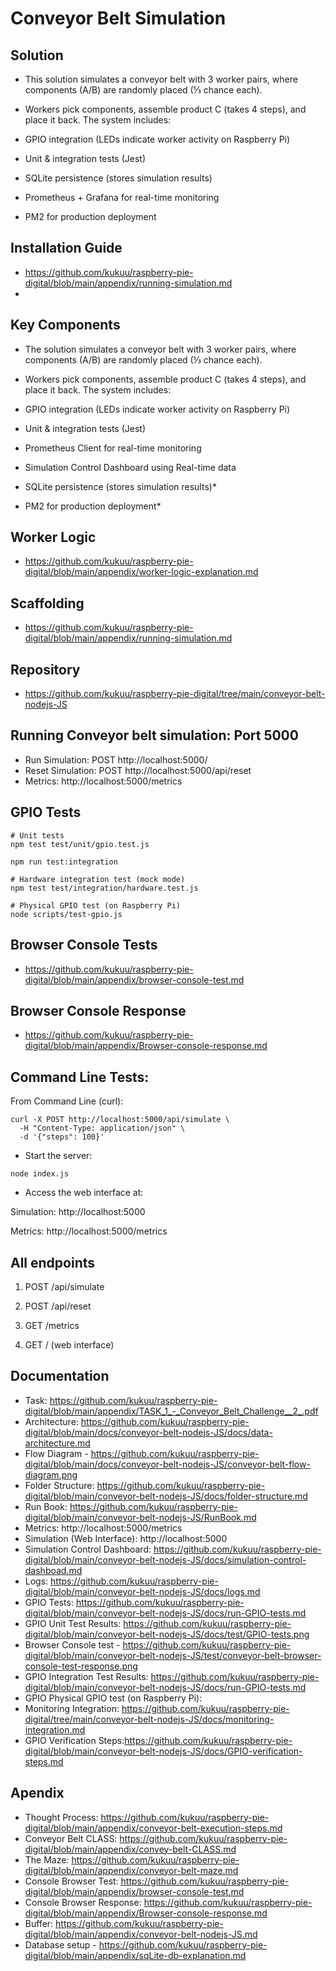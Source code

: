 

# Conveyor Belt Simulation


## Solution

- This solution simulates a conveyor belt with 3 worker pairs, where components (A/B) are randomly placed (⅓ chance each). 

- Workers pick components, assemble product C (takes 4 steps), and place it back. The system includes:

- GPIO integration (LEDs indicate worker activity on Raspberry Pi)

- Unit & integration tests (Jest)

- SQLite persistence (stores simulation results)

- Prometheus + Grafana for real-time monitoring

- PM2 for production deployment

## Installation Guide 

- https://github.com/kukuu/raspberry-pie-digital/blob/main/appendix/running-simulation.md
- 
## Key Components

- The solution simulates a conveyor belt with 3 worker pairs, where components (A/B) are randomly placed (⅓ chance each). 

- Workers pick components, assemble product C (takes 4 steps), and place it back. The system includes:

- GPIO integration (LEDs indicate worker activity on Raspberry Pi)

- Unit & integration tests (Jest)

- Prometheus Client  for real-time monitoring

- Simulation Control Dashboard using Real-time data

- SQLite persistence (stores simulation results)*

- PM2 for production deployment*

## Worker Logic

- https://github.com/kukuu/raspberry-pie-digital/blob/main/appendix/worker-logic-explanation.md


## Scaffolding

- https://github.com/kukuu/raspberry-pie-digital/blob/main/appendix/running-simulation.md

## Repository
- https://github.com/kukuu/raspberry-pie-digital/tree/main/conveyor-belt-nodejs-JS
  
## Running Conveyor belt simulation: Port 5000

- Run Simulation: POST http://localhost:5000/
- Reset Simulation: POST http://localhost:5000/api/reset
- Metrics: http://localhost:5000/metrics

## GPIO Tests

```
# Unit tests
npm test test/unit/gpio.test.js

npm run test:integration

# Hardware integration test (mock mode)
npm test test/integration/hardware.test.js

# Physical GPIO test (on Raspberry Pi)
node scripts/test-gpio.js
```

## Browser Console Tests

- https://github.com/kukuu/raspberry-pie-digital/blob/main/appendix/browser-console-test.md

## Browser Console Response

- https://github.com/kukuu/raspberry-pie-digital/blob/main/appendix/Browser-console-response.md

## Command Line Tests:

From Command Line (curl):


```
curl -X POST http://localhost:5000/api/simulate \
  -H "Content-Type: application/json" \
  -d '{"steps": 100}'

```

- Start the server:

```
node index.js

```
- Access the web interface at:

 Simulation: http://localhost:5000

 Metrics: http://localhost:5000/metrics



## All endpoints

1. POST /api/simulate

2. POST /api/reset

3. GET /metrics

4. GET / (web interface)


## Documentation

- Task: https://github.com/kukuu/raspberry-pie-digital/blob/main/appendix/TASK_1_-_Conveyor_Belt_Challenge__2_.pdf
- Architecture: https://github.com/kukuu/raspberry-pie-digital/blob/main/docs/conveyor-belt-nodejs-JS/docs/data-architecture.md
- Flow Diagram - https://github.com/kukuu/raspberry-pie-digital/blob/main/docs/conveyor-belt-nodejs-JS/conveyor-belt-flow-diagram.png
- Folder Structure: https://github.com/kukuu/raspberry-pie-digital/blob/main/conveyor-belt-nodejs-JS/docs/folder-structure.md
- Run Book: https://github.com/kukuu/raspberry-pie-digital/blob/main/conveyor-belt-nodejs-JS/RunBook.md
- Metrics: http://localhost:5000/metrics
- Simulation (Web Interface): http://localhost:5000
- Simulation Control Dashboard: https://github.com/kukuu/raspberry-pie-digital/blob/main/conveyor-belt-nodejs-JS/docs/simulation-control-dashboad.md
- Logs: https://github.com/kukuu/raspberry-pie-digital/blob/main/conveyor-belt-nodejs-JS/docs/logs.md
- GPIO Tests: https://github.com/kukuu/raspberry-pie-digital/blob/main/conveyor-belt-nodejs-JS/docs/run-GPIO-tests.md
- GPIO Unit Test Results: https://github.com/kukuu/raspberry-pie-digital/blob/main/conveyor-belt-nodejs-JS/docs/test/GPIO-tests.png
- Browser Console test - https://github.com/kukuu/raspberry-pie-digital/blob/main/conveyor-belt-nodejs-JS/test/conveyor-belt-browser-console-test-response.png
- GPIO Integration Test Results: https://github.com/kukuu/raspberry-pie-digital/blob/main/conveyor-belt-nodejs-JS/docs/run-GPIO-tests.md
- GPIO Physical GPIO test (on Raspberry Pi):
- Monitoring Integration: https://github.com/kukuu/raspberry-pie-digital/tree/main/conveyor-belt-nodejs-JS/docs/monitoring-integration.md
- GPIO Verification Steps:https://github.com/kukuu/raspberry-pie-digital/blob/main/conveyor-belt-nodejs-JS/docs/GPIO-verification-steps.md


## Apendix

- Thought Process: https://github.com/kukuu/raspberry-pie-digital/blob/main/appendix/conveyor-belt-execution-steps.md
- Conveyor Belt CLASS: https://github.com/kukuu/raspberry-pie-digital/blob/main/appendix/convey-belt-CLASS.md
- The Maze: https://github.com/kukuu/raspberry-pie-digital/blob/main/appendix/conveyor-belt-maze.md
- Console Browser Test: https://github.com/kukuu/raspberry-pie-digital/blob/main/appendix/browser-console-test.md
- Console Browser Response: https://github.com/kukuu/raspberry-pie-digital/blob/main/appendix/Browser-console-response.md
- Buffer: https://github.com/kukuu/raspberry-pie-digital/blob/main/appendix/conveyor-belt-nodejs-JS.md
- Database setup - https://github.com/kukuu/raspberry-pie-digital/blob/main/appendix/sqLite-db-explanation.md
